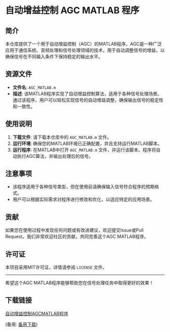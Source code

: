 # 自动增益控制 AGC MATLAB 程序

## 简介

本仓库提供了一个用于自动增益控制（AGC）的MATLAB程序。AGC是一种广泛应用于通信系统、音频处理和信号处理领域的技术，用于自动调整信号的增益，以确保信号在不同输入条件下保持稳定的输出水平。

## 资源文件

- **文件名**: `AGC_MATLAB.m`
- **描述**: 该MATLAB程序实现了自动增益控制算法，适用于各种信号处理场景。通过该程序，用户可以轻松实现信号的自动增益调整，确保输出信号的稳定性和一致性。

## 使用说明

1. **下载文件**: 请下载本仓库中的 `AGC_MATLAB.m` 文件。
2. **运行环境**: 确保您的MATLAB环境已正确配置，并且支持运行MATLAB脚本。
3. **运行程序**: 在MATLAB中打开 `AGC_MATLAB.m` 文件，并运行该脚本。程序将自动执行AGC算法，并输出处理后的信号。

## 注意事项

- 该程序适用于各种信号类型，但在使用前请确保输入信号符合程序的预期格式。
- 用户可以根据实际需求对程序进行修改和优化，以适应特定的应用场景。

## 贡献

如果您在使用过程中发现任何问题或有改进建议，欢迎提交Issue或Pull Request。我们非常欢迎社区的贡献，共同完善这个AGC MATLAB程序。

## 许可证

本项目采用MIT许可证，详情请参阅 `LICENSE` 文件。

---

希望这个AGC MATLAB程序能够帮助您在信号处理任务中取得更好的效果！

## 下载链接
[自动增益控制AGCMATLAB程序](https://pan.quark.cn/s/8394fa836734) 

(备用: [备用下载](https://pan.baidu.com/s/1qTKKuBH_n6XayZUA7EZoFw?pwd=yme1))
